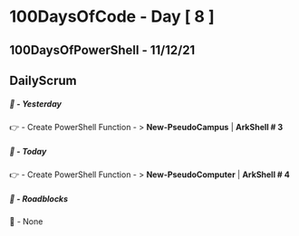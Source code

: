 # 100DaysOfCode - Day [ 8 ]     
## 100DaysOfPowerShell - 11/12/21          
## DailyScrum                   


##### :checkered_flag: _-_ Yesterday

:point_right: _-_ Create PowerShell Function - > **New-PseudoCampus** | **ArkShell # 3**

##### :checkered_flag: _-_ Today

:point_right: _-_ Create PowerShell Function - > **New-PseudoComputer** | **ArkShell # 4**

##### :construction: _-_ Roadblocks

:construction_worker: _-_ None